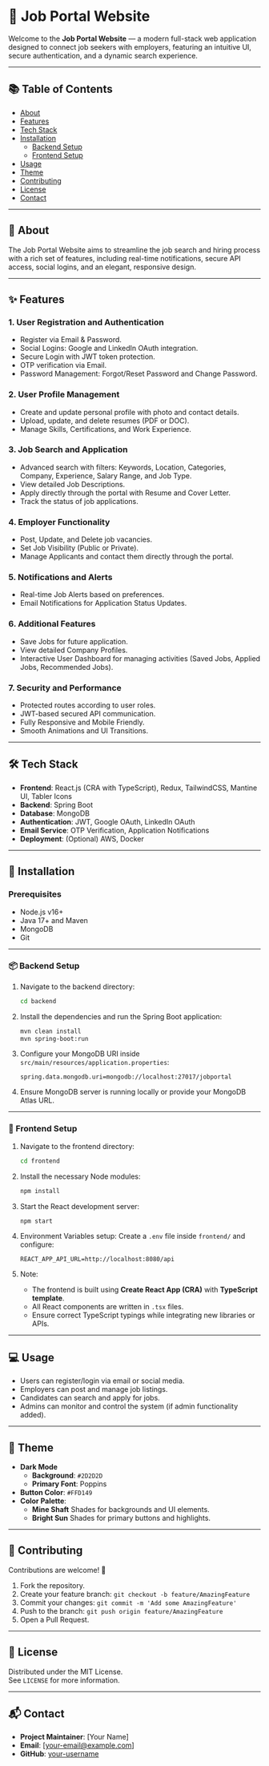# 🧩 Job Portal Website

Welcome to the **Job Portal Website** — a modern full-stack web application designed to connect job seekers with employers, featuring an intuitive UI, secure authentication, and a dynamic search experience.

---

## 📚 Table of Contents
- [About](#about)
- [Features](#features)
- [Tech Stack](#tech-stack)
- [Installation](#installation)
  - [Backend Setup](#backend-setup)
  - [Frontend Setup](#frontend-setup)
- [Usage](#usage)
- [Theme](#theme)
- [Contributing](#contributing)
- [License](#license)
- [Contact](#contact)
---

## 📖 About

The Job Portal Website aims to streamline the job search and hiring process with a rich set of features, including real-time notifications, secure API access, social logins, and an elegant, responsive design.

---

## ✨ Features

### 1. User Registration and Authentication
- Register via Email & Password.
- Social Logins: Google and LinkedIn OAuth integration.
- Secure Login with JWT token protection.
- OTP verification via Email.
- Password Management: Forgot/Reset Password and Change Password.

### 2. User Profile Management
- Create and update personal profile with photo and contact details.
- Upload, update, and delete resumes (PDF or DOC).
- Manage Skills, Certifications, and Work Experience.

### 3. Job Search and Application
- Advanced search with filters: Keywords, Location, Categories, Company, Experience, Salary Range, and Job Type.
- View detailed Job Descriptions.
- Apply directly through the portal with Resume and Cover Letter.
- Track the status of job applications.

### 4. Employer Functionality
- Post, Update, and Delete job vacancies.
- Set Job Visibility (Public or Private).
- Manage Applicants and contact them directly through the portal.

### 5. Notifications and Alerts
- Real-time Job Alerts based on preferences.
- Email Notifications for Application Status Updates.

### 6. Additional Features
- Save Jobs for future application.
- View detailed Company Profiles.
- Interactive User Dashboard for managing activities (Saved Jobs, Applied Jobs, Recommended Jobs).

### 7. Security and Performance
- Protected routes according to user roles.
- JWT-based secured API communication.
- Fully Responsive and Mobile Friendly.
- Smooth Animations and UI Transitions.

---

## 🛠️ Tech Stack

- **Frontend**: React.js (CRA with TypeScript), Redux, TailwindCSS, Mantine UI, Tabler Icons
- **Backend**: Spring Boot
- **Database**: MongoDB
- **Authentication**: JWT, Google OAuth, LinkedIn OAuth
- **Email Service**: OTP Verification, Application Notifications
- **Deployment**: (Optional) AWS, Docker

---

## 🚀 Installation

### Prerequisites
- Node.js v16+
- Java 17+ and Maven
- MongoDB
- Git

---

### 📦 Backend Setup

1. Navigate to the backend directory:
   ```bash
   cd backend
   ```

2. Install the dependencies and run the Spring Boot application:
   ```bash
   mvn clean install
   mvn spring-boot:run
   ```

3. Configure your MongoDB URI inside `src/main/resources/application.properties`:
   ```properties
   spring.data.mongodb.uri=mongodb://localhost:27017/jobportal
   ```

4. Ensure MongoDB server is running locally or provide your MongoDB Atlas URL.

---

### 🎨 Frontend Setup

1. Navigate to the frontend directory:
   ```bash
   cd frontend
   ```

2. Install the necessary Node modules:
   ```bash
   npm install
   ```

3. Start the React development server:
   ```bash
   npm start
   ```

4. Environment Variables setup: Create a `.env` file inside `frontend/` and configure:
   ```env
   REACT_APP_API_URL=http://localhost:8080/api
   ```

5. Note:  
   - The frontend is built using **Create React App (CRA)** with **TypeScript template**.
   - All React components are written in `.tsx` files.
   - Ensure correct TypeScript typings while integrating new libraries or APIs.

---

## 💻 Usage

- Users can register/login via email or social media.
- Employers can post and manage job listings.
- Candidates can search and apply for jobs.
- Admins can monitor and control the system (if admin functionality added).

---

## 🎨 Theme

- **Dark Mode**  
  - **Background**: `#2D2D2D`
  - **Primary Font**: Poppins
- **Button Color**: `#FFD149`
- **Color Palette**:
  - **Mine Shaft** Shades for backgrounds and UI elements.
  - **Bright Sun** Shades for primary buttons and highlights.

---

## 🤝 Contributing

Contributions are welcome! 🚀

1. Fork the repository.
2. Create your feature branch: `git checkout -b feature/AmazingFeature`
3. Commit your changes: `git commit -m 'Add some AmazingFeature'`
4. Push to the branch: `git push origin feature/AmazingFeature`
5. Open a Pull Request.

---

## 📄 License

Distributed under the MIT License.  
See `LICENSE` for more information.

---

## 📬 Contact

- **Project Maintainer**: [Your Name]  
- **Email**: [your-email@example.com]  
- **GitHub**: [your-username](https://github.com/your-username)
